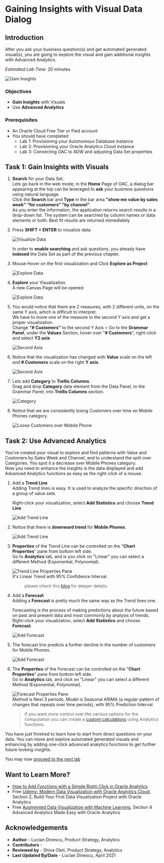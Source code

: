 # Gaining Insights with Visual Data Dialog

## Introduction

After you ask your business question(s) and get  automated generated visual(s), you are going to explore the visual and gain additional insights with Advanced Analytics.

_Estimated Lab Time:_ 20 minutes

![Gain Insights](./images/gaininsights.png)

### Objectives

- **Gain Insights** with Visuals
- Use **Advanced Analytics**

### Prerequisites

* An Oracle Cloud Free Tier or Paid account
* You should have completed  
    * Lab 1: Provisioning your Autonomous Database instance
    * Lab 2: Provisioning your Oracle Analytics Cloud instance
    * Lab 3: Connecting OAC to ADW and adjusting Data Set properties

## Task 1: Gain Insights with Visuals

1.  **Search** for your Data Set.  
Lets go back in the web mode; in the **Home** Page of OAC, a dialog bar appearing at the top can be leveraged to **ask** your business questions using natural language.  
Click the **Search** bar and **Type** in the bar area **"show me value by sales week" “for customers” "by channel"**.  
As you enter the information, the application returns search results in a drop-down list. The system can be searched by column names or data elements or both. Best fit results are returned immediately

2.  Press **SHIFT + ENTER** to visualize data

    ![Visualize Data](../gain-insights/images/biask6.png)

    In order to **enable searching** and ask questions, you already have **indexed** the Data Set as part of the previous chapter.

3.  Mouse Hover on the first visualization and Click **Explore as Project** 

    ![Explore Data](../gain-insights/images/biask8.png)

4.  **Explore** your Visualization.  
A new Canvas Page will be opened  

    ![Explore Data](../gain-insights/images/valuebysalesweekforcustomersbychannel.png)

5.  You would notice that there are 2 measures, with 2 different units, on the same Y axis, which is difficult to interpret.  
We have to move one of the measure to the second Y axis and get a proper visualization.  
Change **"# Customers"** to the second Y Axis > Go to the **Grammar Panel**, under the **Values** Section, hover over "**# Customers**", right-click and select **Y2 axis**  

    ![Second Axis](../gain-insights/images/valuebysalesweekforcustomersbychannel-y2axissmall.png)

6.  Notice that the visualization has changed with **Value** scale on the left and **# Customers** scale on the right **Y axis**. 

    ![Second Axis](../gain-insights/images/valuebysalesweekforcustomersbychannel-y2axis2.png)

7.  Lets add **Category** to **Trellis Columns**.  
    Drag and drop **Category** data element from the Data Panel, to the Grammar Panel, into **Trellis Columns** section.  
   
    ![Category](../gain-insights/images/addcategorysmall.png)

8.  Notice that we are consistently losing Customers over time on Mobile Phones category.  
    
    ![Loose Customers over Mobile Phone](../gain-insights/images/valuebysalesweekforcustomersbychannel-y2axis3.png)

## Task 2: Use Advanced Analytics  

You've created your visual to explore and find patterns with Value and Customers by Sales Week and Channel, and to understand the split over Categories. You spot it a decrease over Mobile Phones category.  
Now you need to enhance the insights is the data displayed and add Advanced Analytics functions as easy as the right-click of a mouse.

1. Add a **Trend Line**  
Adding Trend lines is easy. It is used to analyze the specific direction of a group of value sets.  

    Right-click your visualization, select **Add Statistics** and choose **Trend Line**.

    ![Add Trend Line](../gain-insights/images/addtrendline.png)

2.  Notice that there is **downward trend** for **Mobile Phones**. 

    ![Add Trend Line](../gain-insights/images/addtrendline2.png)

3.  **Properties** of the Trend Line can be controlled on the "**Chart Properties**" pane from bottom left side.  
Go to **Analytics** tab, and is you click on "Linear" you can select a different Method (Exponential, Polynomial).

    ![Trend Line Properties Pane](../gain-insights/images/addtrendline-properties.png)  
    It's Linear Trend with 95% Confidence Interval.  
    > please check this [blog](https://blogs.oracle.com/analytics/how-to-add-functions-with-a-simple-right-click-in-oracle-analytics) for deeper details.

4.  Add a **Forecast**  
Adding a **Forecast** is pretty much the same way as the Trend lines one.  

    Forecasting is the process of making predictions about the future based on past and present data and most commonly by analysis of trends.  
    Right-click your visualization, select **Add Statistics** and choose **Forecast**.  
    
    ![Add Forecast](../gain-insights/images/addforecastsmall.png)

5.  The forecast line predicts a further decline in the number of customers for Mobile Phones.

    ![Add Forecast](../gain-insights/images/addforecast2.png)

6.  The **Properties** of the Forecast can be controlled on the "**Chart Properties**" pane from bottom left side.  
Go to **Analytics** tab, and click on "Linear" you can select a different Method (Exponential, Polynomial).

    ![Forecast Properties Pane](../gain-insights/images/addforecast-propertiessmall.png)  
    Method is Next 3 periods, Model is Seasonal ARIMA (a regular pattern of changes that repeats over time periods), with 95% Prediction Interval.  
    > if you want more control over the various options for the computation you can create a [custom calculations](https://blogs.oracle.com/analytics/how-to-add-functions-with-a-simple-right-click-in-oracle-analytics) using Analytics functions.

You have just finished to learn how to start from direct questions on your data. You can move and explore automated generated visuals and enhancing by adding one-click advanced analytics functions to get further future looking insights.

You may now [proceed to the next lab](#next)

## Want to Learn More?

* [How to Add Functions with a Simple Right-Click in Oracle Analytics](https://blogs.oracle.com/analytics/how-to-add-functions-with-a-simple-right-click-in-oracle-analytics)  
* Free [Udemy: Modern Data Visualization with Oracle Analytics Cloud](https://www.udemy.com/augmented-analytics/), Section 2, Build Your First Data Visualization Project with Oracle Analytics  
* Free [Augmented Data Visualization with Machine Learning](https://www.udemy.com/machinelearning-analytics/), Section 4 Advanced Analytics Made Easy with Oracle Analytics

## **Acknowledgements**

- **Author** - Lucian Dinescu, Product Strategy, Analytics
- **Contributors** -
- **Reviewed by** - Shiva Oleti, Product Strategy, Analytics 
- **Last Updated By/Date** - Lucian Dinescu, April 2021
